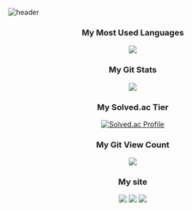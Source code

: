 ![header](https://capsule-render.vercel.app/api?type=waving&color=auto&height=200&section=header&text=Welcome!&fontSize=50&animation=twinkling)

<h3 align="center">My Most Used Languages</h3>
<p align="center">
  <a href="https://github.com/KurtYoon">
    <img align="center" src="https://github-readme-stats.vercel.app/api/top-langs/?username=KurtYoon&layout=compact&show_icons=true&show_owner=true&hide_title=false&theme=nord&hide=false" />
  </a>
</p>
<h3 align="center">My Git Stats</h3>
<p align="center">
  <a href="https://github.com/KurtYoon">
    <img align="center" src="https://github-readme-stats.vercel.app/api?username=KurtYoon&hide=false&hide_title=false&show_icons=false&include_all_commits=true&theme=nord" />
  </a>
</p>

<h3 align="center">My Solved.ac Tier</h3>
<div align="center" style="text-align:center">
  
  [![Solved.ac Profile](http://mazassumnida.wtf/api/v2/generate_badge?boj=kurtyoon)](https://solved.ac/kurtyoon/)
  
</div>

<h3 align="center">My Git View Count</h3>
<p align="center">
  <a href="https://hits.seeyoufarm.com"><img src="https://hits.seeyoufarm.com/api/count/incr/badge.svg?url=https%3A%2F%2Fgithub.com%2FKurtYoon%2Fhit-counter&count_bg=%23484947&title_bg=%23A29191&icon=github.svg&icon_color=%23E7E7E7&title=View&edge_flat=false"/></a>               
</p>
  
<h3 align="center">My site</h3>
<p align="center">
  <a href="https://woolly-hair-56e.notion.site/HELLO-D-076fa2f58d7246ac9fcf52a9012ff4a0"><img src="https://img.shields.io/badge/Notion-000000?style=flat&logo=notion&logoColor=white"/></a>
  <a href="https://velog.io/@kurtyoon"><img src="https://img.shields.io/badge/Velog-20C997?style=flat&logo=velog&logoColor=white"/></a>
  <a href="https://github.com/KurtYoon"><img src="https://img.shields.io/badge/Github-181717?style=flat&logo=github&logoColor=white"/></a>
</p>
